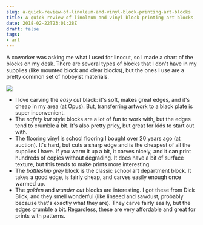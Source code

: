 ```yaml
---
slug: a-quick-review-of-linoleum-and-vinyl-block-printing-art-blocks
title: A quick review of linoleum and vinyl block printing art blocks
date: 2018-02-22T23:01:28Z
draft: false
tags:
- art
---
```


A coworker was asking me what I used for linocut, so I made a chart of the blocks on my desk. There are several types of blocks that I don't have in my supplies (like mounted block and clear blocks), but the ones I use are a pretty common set of hobbyist materials.

![](https://images.warpedvisions.org/2018/11/lino-block-types.png)

- I love carving the *easy cut* black: it's soft, makes great edges, and it's cheap in my area (at Opus). But, transferring artwork to a black plate is super inconvenient.
- The *safety kut* style blocks are a lot of fun to work with, but the edges tend to crumble a bit. It's also pretty pricy, but great for kids to start out with.
- The flooring vinyl is school flooring I bought over 20 years ago (at auction). It's hard, but cuts a sharp edge and is the cheapest of all the supplies I have. If you warm it up a bit, it carves nicely, and it can print hundreds of copies without degrading. It does have a bit of surface texture, but this tends to make prints more interesting.
- The *battleship grey* block is the classic school art department block. It takes a good edge, is fairly cheap, and carves easily enough once warmed up.
- The *golden* and *wunder cut* blocks are interesting. I got these from Dick Blick, and they smell wonderful (like linseed and sawdust, probably because that's exactly what they are). They carve fairly easily, but the edges crumble a bit. Regardless, these are very affordable and great for prints with patterns.
